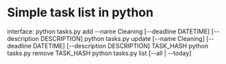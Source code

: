 # Simple task list in python
interface: 
python tasks.py add --name Cleaning [--deadline DATETIME] [--description DESCRIPTION]
python tasks.py update [--name Cleaning] [--deadline DATETIME] [--description DESCRIPTION] TASK_HASH
python tasks.py remove TASK_HASH
python tasks.py list [--all | --today]
